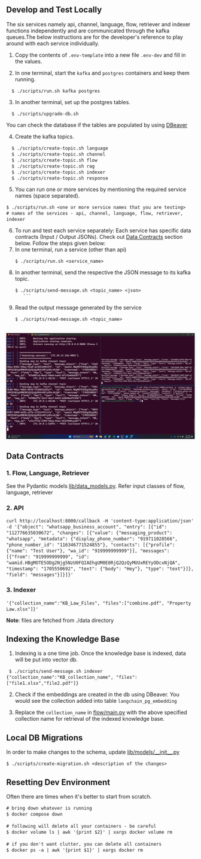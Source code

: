 ## Develop and Test Locally
The six services namely api, channel, language, flow, retriever and indexer functions independently and are communicated through the kafka queues.The below instructions are for the developer's reference to play around with each service individually.

1. Copy the contents of `.env-template` into a new file `.env-dev` and fill in the values.

2. In one terminal, start the `kafka` and `postgres` containers and keep them running.
```
  $ ./scripts/run.sh kafka postgres
```
3. In another terminal, set up the postgres tables.
```
  $ ./scripts/upgrade-db.sh
```
You can check the database if the tables are populated by using [DBeaver](https://dbeaver.io/)

4. Create the kafka topics.
```
  $ ./scripts/create-topic.sh language
  $ ./scripts/create-topic.sh channel
  $ ./scripts/create-topic.sh flow
  $ ./scripts/create-topic.sh rag
  $ ./scripts/create-topic.sh indexer
  $ ./scripts/create-topic.sh response
```
5. You can run one or more services by mentioning the required service names (space separated).
```
$ ./scripts/run.sh <one or more service names that you are testing>
# names of the services - api, channel, language, flow, retriever, indexer
```
6. To run and test each service separately:
   Each service has specific data contracts (Input / Output JSONs). Check out [Data Contracts](#data-contracts) section below. Follow the steps given below:
1. In one terminal, run a service (other than api)
    ```
    $ ./scripts/run.sh <service_name>
2. In another terminal, send the respective the JSON message to its kafka topic.
    ```
    $ ./scripts/send-message.sh <topic_name> <json>
       ```
3. Read the output message generated by the service
    ```
    $ ./scripts/read-message.sh <topic_name>


![](docs/assets/local-terminal.png)




## Data Contracts
### 1. Flow, Language, Retriever

See the Pydantic models [lib/data_models.py](lib/data_models.py). Refer input classes of flow, language, retriever

### 2. API
    curl http://localhost:8000/callback -H 'content-type:application/json' -d '{"object": "whatsapp_business_account", "entry": [{"id": "112776635030672", "changes": [{"value": {"messaging_product": "whatsapp", "metadata": {"display_phone_number": "919711028566", "phone_number_id": "116346771524855"}, "contacts": [{"profile": {"name": "Test User"}, "wa_id": "919999999999"}], "messages": [{"from": "919999999999", "id": "wamid.HBgMOTE5ODg2Njg5NzU0FQIAEhgUM0E0RjQ2QzQyMUUxREYyODcxNjQA", "timestamp": "1705550692", "text": {"body": "Hey"}, "type": "text"}]}, "field": "messages"}]}]}'

### 3. Indexer
    '{"collection_name":"KB_Law_Files", "files":["combine.pdf", "Property Law.xlsx"]}'
**Note**: files are fetched from ./data directory


## Indexing the Knowledge Base

1. Indexing is a one time job. Once the knowledge base is indexed, data will be put into vector db.
  ```
   $ ./scripts/send-message.sh indexer {"collection_name":"KB_collection_name", "files":["file1.xlsx","file2.pdf"]}
   ```
2. Check if the embeddings are created in the db using DBeaver. You would see the collection added into table `langchain_pg_embedding`

3. Replace the `collection_name` in [flow/main.py](flow/main.py) with the above specified collection name for retrieval of the indexed knowledge base.


## Local DB Migrations
In order to make changes to the schema, update [lib/models/\_\_init__.py](lib/models/__init__.py)

```
$ ./scripts/create-migration.sh <description of the changes>
```

## Resetting Dev Environment

Often there are times when it's better to start from scratch.

```
# bring down whatever is running
$ docker compose down

# following will delete all your containers - be careful
$ docker volume ls | awk '{print $2}' | xargs docker volume rm

# if you don't want clutter, you can delete all containers
$ docker ps -a | awk '{print $1}' | xargs docker rm
```


